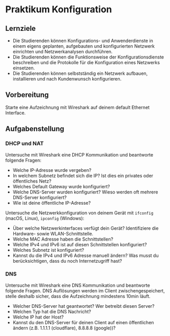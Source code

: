 # Praktikum Konfiguration
## Lernziele
- Die Studierenden können Konfigurations- und Anwenderdienste in einem eigens geplanten, aufgebauten und konfigurierten Netzwerk einrichten und Netzwerkanalysen durchführen.
- Die Studierenden können die Funktionsweise der Konfigurationsdienste beschreiben und die Protokolle für die Konfiguration eines Netzwerks einsetzen.
- Die Studierenden können selbstständig ein Netzwerk aufbauen, installieren und nach Kundenwunsch konfigurieren.

## Vorbereitung
Starte eine Aufzeichnung mit Wireshark auf deinem default Ethernet Interface.

## Aufgabenstellung
### DHCP und NAT
Untersuche mit Wireshark eine DHCP Kommunikation und beantworte folgende Fragen:
- Welche IP-Adresse wurde vergeben?
- In welchem Subnetz befindet sich die IP? Ist dies ein privates oder öffentliches Netz?
- Welches Default Gateway wurde konfiguriert?
- Welche DNS-Server wurden konfiguriert? Wieso werden oft mehrere DNS-Server konfiguriert?
- Wie ist deine öffentliche IP-Adresse?

Untersuche die Netzwerkkonfiguration von deinem Gerät mit `ifconfig` (macOS, Linux), `ipconfig` (Windows):
- Über welche Netzwerkinterfaces verfügt dein Gerät? Identifiziere die Hardware- sowie WLAN-Schnittstelle.
- Welche MAC Adresse haben die Schnittstellen?
- Welche IPv4 und IPv6 ist auf diesen Schnittstellen konfiguriert?
- Welches Subnetz ist konfiguriert?
- Kannst du die IPv4 und IPv6 Adresse manuell ändern? Was musst du berücksichtigen, dass du noch Internetzugriff hast?

### DNS
Untersuche mit Wireshark eine DNS Kommunikation und beantworte folgende Fragen.
DNS Auflösungen werden im Client zwischengespeichert, stelle deshalb sicher, dass die Aufzeichnung mindestens 10min läuft.
- Welcher DNS-Server hat geantwortet? Wer betreibt diesen Server?
- Welchen Typ hat die DNS Nachricht?
- Welche IP hat der Host?
- Kannst du den DNS-Server für deinen Client auf einen öffentlichen ändern (z.B. 1.1.1.1 (cloudflare), 8.8.8.8 (google))?